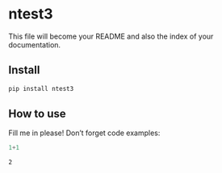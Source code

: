 ntest3
================

<!-- WARNING: THIS FILE WAS AUTOGENERATED! DO NOT EDIT! -->

This file will become your README and also the index of your
documentation.

## Install

``` sh
pip install ntest3
```

## How to use

Fill me in please! Don’t forget code examples:

``` python
1+1
```

    2
